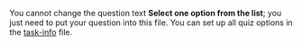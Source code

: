 You cannot change the question text **Select one option from the list**; you just need to put your question into this file.
You can set up all quiz options in the [task-info](task-info.yaml) file.
